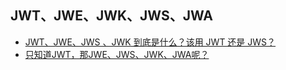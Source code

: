 ## JWT、JWE、JWK、JWS、JWA

- [JWT、JWE、JWS 、JWK 到底是什么？该用 JWT 还是 JWS？](https://www.51cto.com/article/630971.html)
- [只知道JWT，那JWE、JWS、JWK、JWA呢？](https://www.51cto.com/article/702920.html)